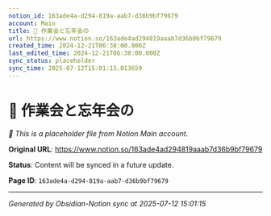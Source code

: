 ```yaml
---
notion_id: 163ade4a-d294-819a-aab7-d36b9bf79679
account: Main
title: 🚨 作業会と忘年会の
url: https://www.notion.so/163ade4ad294819aaab7d36b9bf79679
created_time: 2024-12-21T06:38:00.000Z
last_edited_time: 2024-12-21T06:38:00.000Z
sync_status: placeholder
sync_time: 2025-07-12T15:01:15.013659
---
```


# 🚨 作業会と忘年会の

*🔄 This is a placeholder file from Notion Main account.*

**Original URL**: https://www.notion.so/163ade4ad294819aaab7d36b9bf79679

**Status**: Content will be synced in a future update.

**Page ID**: `163ade4a-d294-819a-aab7-d36b9bf79679`

---

*Generated by Obsidian-Notion sync at 2025-07-12 15:01:15*
